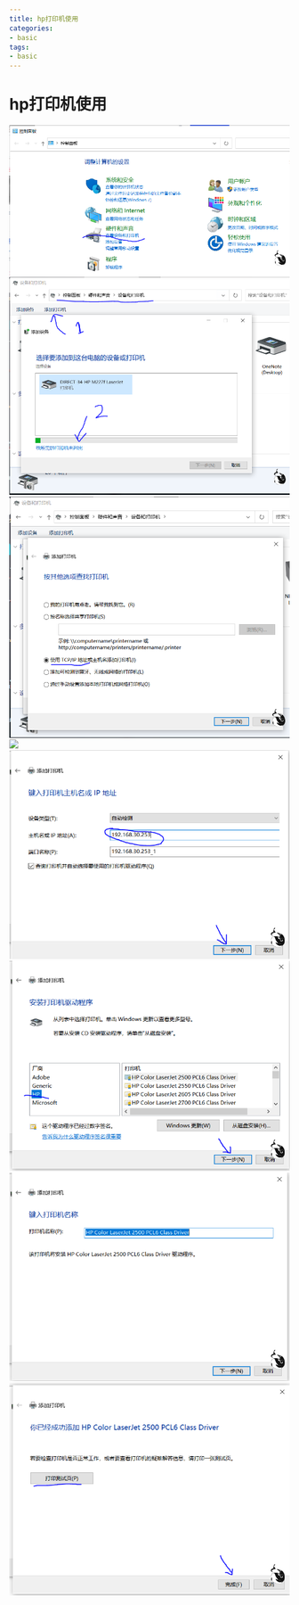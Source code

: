 ```yaml
---
title: hp打印机使用
categories:
- basic
tags:
- basic
---
```

# hp打印机使用

![](https://raw.githubusercontent.com/Whale3070/Whale3070.github.io/master/images/05-07-10/1.PNG)
![](https://raw.githubusercontent.com/Whale3070/Whale3070.github.io/master/images/05-07-10/2.PNG)
![](https://raw.githubusercontent.com/Whale3070/Whale3070.github.io/master/images/05-07-10/3.PNG)
![](https://raw.githubusercontent.com/Whale3070/Whale3070.github.io/master/images/05-07-10/4.jpg)
![](https://raw.githubusercontent.com/Whale3070/Whale3070.github.io/master/images/05-07-10/5.PNG)
![](https://raw.githubusercontent.com/Whale3070/Whale3070.github.io/master/images/05-07-10/6.PNG)
![](https://raw.githubusercontent.com/Whale3070/Whale3070.github.io/master/images/05-07-10/7.PNG)
![](https://raw.githubusercontent.com/Whale3070/Whale3070.github.io/master/images/05-07-10/8.png)

